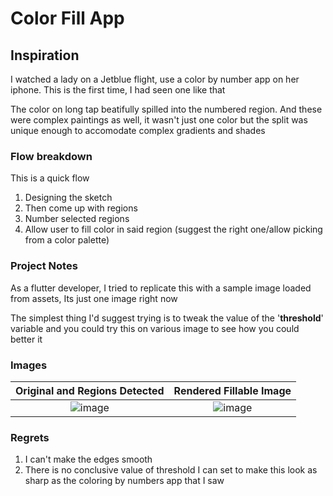 # Color Fill App



## Inspiration
I watched a lady on a Jetblue flight,  use a color by number app on her iphone. This is the first time, I had seen one like that

The color on long tap beatifully spilled into the numbered region. And these were complex paintings as well, it wasn't just one color but the split was unique enough to accomodate complex gradients and shades


### Flow breakdown

This is a quick flow

1. Designing the sketch
2. Then come up with regions
3. Number selected regions
4. Allow user to fill color in said region (suggest the right one/allow picking from a color palette)


### Project Notes

As a flutter developer, I tried to replicate this with a sample image loaded from assets, Its just one image right now


The simplest thing I'd suggest trying is to tweak the value of the '**threshold**' variable and you could try this on various image to see how you could better it


### Images
Original and Regions Detected            |  Rendered Fillable Image
:-------------------------:|:-------------------------:
![image](https://github.com/user-attachments/assets/5d2f784f-b4e1-44ec-9d70-cbda2dd893e2) | ![image](https://github.com/user-attachments/assets/fc6f8908-c01a-4c8a-a047-62f3181dae36)




### Regrets

1. I can't make the edges smooth
2. There is no conclusive value of threshold I can set to make this look as sharp as the coloring by numbers app that I saw
